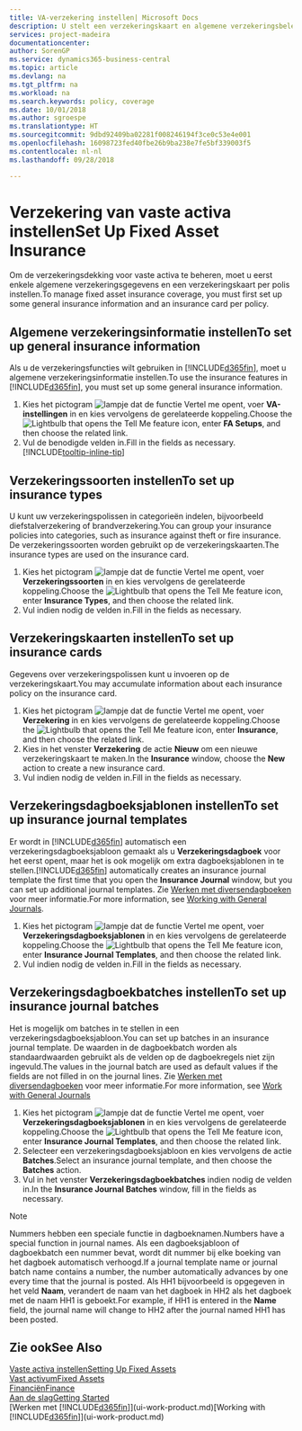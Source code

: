 ```yaml
---
title: VA-verzekering instellen| Microsoft Docs
description: U stelt een verzekeringskaart en algemene verzekeringsbeleidsgegevens in om verzekeringsdekking voor vaste activa te beheren.
services: project-madeira
documentationcenter: 
author: SorenGP
ms.service: dynamics365-business-central
ms.topic: article
ms.devlang: na
ms.tgt_pltfrm: na
ms.workload: na
ms.search.keywords: policy, coverage
ms.date: 10/01/2018
ms.author: sgroespe
ms.translationtype: HT
ms.sourcegitcommit: 9dbd92409ba02281f008246194f3ce0c53e4e001
ms.openlocfilehash: 16098723fed40fbe26b9ba238e7fe5bf339003f5
ms.contentlocale: nl-nl
ms.lasthandoff: 09/28/2018

---
```

# <a name="set-up-fixed-asset-insurance"></a><span data-ttu-id="ce0ee-103">Verzekering van vaste activa instellen</span><span class="sxs-lookup"><span data-stu-id="ce0ee-103">Set Up Fixed Asset Insurance</span></span>
<span data-ttu-id="ce0ee-104">Om de verzekeringsdekking voor vaste activa te beheren, moet u eerst enkele algemene verzekeringsgegevens en een verzekeringskaart per polis instellen.</span><span class="sxs-lookup"><span data-stu-id="ce0ee-104">To manage fixed asset insurance coverage, you must first set up some general insurance information and an insurance card per policy.</span></span>

## <a name="to-set-up-general-insurance-information"></a><span data-ttu-id="ce0ee-105">Algemene verzekeringsinformatie instellen</span><span class="sxs-lookup"><span data-stu-id="ce0ee-105">To set up general insurance information</span></span>
<span data-ttu-id="ce0ee-106">Als u de verzekeringsfuncties wilt gebruiken in [!INCLUDE[d365fin](includes/d365fin_md.md)], moet u algemene verzekeringsinformatie instellen.</span><span class="sxs-lookup"><span data-stu-id="ce0ee-106">To use the insurance features in [!INCLUDE[d365fin](includes/d365fin_md.md)], you must set up some general insurance information.</span></span>  

1. <span data-ttu-id="ce0ee-107">Kies het pictogram ![lampje dat de functie Vertel me opent](media/ui-search/search_small.png "Vertel me wat u wilt doen"), voer **VA-instellingen** in en kies vervolgens de gerelateerde koppeling.</span><span class="sxs-lookup"><span data-stu-id="ce0ee-107">Choose the ![Lightbulb that opens the Tell Me feature](media/ui-search/search_small.png "Tell me what you want to do") icon, enter **FA Setups**, and then choose the related link.</span></span>  
2. <span data-ttu-id="ce0ee-108">Vul de benodigde velden in.</span><span class="sxs-lookup"><span data-stu-id="ce0ee-108">Fill in the fields as necessary.</span></span> [!INCLUDE[tooltip-inline-tip](includes/tooltip-inline-tip_md.md)]  

## <a name="to-set-up-insurance-types"></a><span data-ttu-id="ce0ee-109">Verzekeringssoorten instellen</span><span class="sxs-lookup"><span data-stu-id="ce0ee-109">To set up insurance types</span></span>
<span data-ttu-id="ce0ee-110">U kunt uw verzekeringspolissen in categorieën indelen, bijvoorbeeld diefstalverzekering of brandverzekering.</span><span class="sxs-lookup"><span data-stu-id="ce0ee-110">You can group your insurance policies into categories, such as insurance against theft or fire insurance.</span></span> <span data-ttu-id="ce0ee-111">De verzekeringssoorten worden gebruikt op de verzekeringskaarten.</span><span class="sxs-lookup"><span data-stu-id="ce0ee-111">The insurance types are used on the insurance card.</span></span>

1. <span data-ttu-id="ce0ee-112">Kies het pictogram ![lampje dat de functie Vertel me opent](media/ui-search/search_small.png "Vertel me wat u wilt doen"), voer **Verzekeringssoorten** in en kies vervolgens de gerelateerde koppeling.</span><span class="sxs-lookup"><span data-stu-id="ce0ee-112">Choose the ![Lightbulb that opens the Tell Me feature](media/ui-search/search_small.png "Tell me what you want to do") icon, enter **Insurance Types**, and then choose the related link.</span></span>  
2. <span data-ttu-id="ce0ee-113">Vul indien nodig de velden in.</span><span class="sxs-lookup"><span data-stu-id="ce0ee-113">Fill in the fields as necessary.</span></span>

## <a name="to-set-up-insurance-cards"></a><span data-ttu-id="ce0ee-114">Verzekeringskaarten instellen</span><span class="sxs-lookup"><span data-stu-id="ce0ee-114">To set up insurance cards</span></span>
<span data-ttu-id="ce0ee-115">Gegevens over verzekeringspolissen kunt u invoeren op de verzekeringskaart.</span><span class="sxs-lookup"><span data-stu-id="ce0ee-115">You may accumulate information about each insurance policy on the insurance card.</span></span>  

1. <span data-ttu-id="ce0ee-116">Kies het pictogram ![lampje dat de functie Vertel me opent](media/ui-search/search_small.png "Vertel me wat u wilt doen"), voer **Verzekering** in en kies vervolgens de gerelateerde koppeling.</span><span class="sxs-lookup"><span data-stu-id="ce0ee-116">Choose the ![Lightbulb that opens the Tell Me feature](media/ui-search/search_small.png "Tell me what you want to do") icon, enter **Insurance**, and then choose the related link.</span></span>  
2. <span data-ttu-id="ce0ee-117">Kies in het venster **Verzekering** de actie **Nieuw** om een nieuwe verzekeringskaart te maken.</span><span class="sxs-lookup"><span data-stu-id="ce0ee-117">In the **Insurance** window, choose the **New** action to create a  new insurance card.</span></span>  
3. <span data-ttu-id="ce0ee-118">Vul indien nodig de velden in.</span><span class="sxs-lookup"><span data-stu-id="ce0ee-118">Fill in the fields as necessary.</span></span>

## <a name="to-set-up-insurance-journal-templates"></a><span data-ttu-id="ce0ee-119">Verzekeringsdagboeksjablonen instellen</span><span class="sxs-lookup"><span data-stu-id="ce0ee-119">To set up insurance journal templates</span></span>
<span data-ttu-id="ce0ee-120">Er wordt in [!INCLUDE[d365fin](includes/d365fin_md.md)] automatisch een verzekeringsdagboeksjabloon gemaakt als u **Verzekeringsdagboek** voor het eerst opent, maar het is ook mogelijk om extra dagboeksjablonen in te stellen.</span><span class="sxs-lookup"><span data-stu-id="ce0ee-120">[!INCLUDE[d365fin](includes/d365fin_md.md)] automatically creates an insurance journal template the first time that you open the **Insurance Journal** window, but you can set up additional journal templates.</span></span> <span data-ttu-id="ce0ee-121">Zie [Werken met diversendagboeken](ui-work-general-journals.md) voor meer informatie.</span><span class="sxs-lookup"><span data-stu-id="ce0ee-121">For more information, see [Working with General Journals](ui-work-general-journals.md).</span></span>  

1. <span data-ttu-id="ce0ee-122">Kies het pictogram ![lampje dat de functie Vertel me opent](media/ui-search/search_small.png "Vertel me wat u wilt doen"), voer **Verzekeringsdagboeksjablonen** in en kies vervolgens de gerelateerde koppeling.</span><span class="sxs-lookup"><span data-stu-id="ce0ee-122">Choose the ![Lightbulb that opens the Tell Me feature](media/ui-search/search_small.png "Tell me what you want to do") icon, enter **Insurance Journal Templates**, and then choose the related link.</span></span>  
2. <span data-ttu-id="ce0ee-123">Vul indien nodig de velden in.</span><span class="sxs-lookup"><span data-stu-id="ce0ee-123">Fill in the fields as necessary.</span></span>

## <a name="to-set-up-insurance-journal-batches"></a><span data-ttu-id="ce0ee-124">Verzekeringsdagboekbatches instellen</span><span class="sxs-lookup"><span data-stu-id="ce0ee-124">To set up insurance journal batches</span></span>
<span data-ttu-id="ce0ee-125">Het is mogelijk om batches in te stellen in een verzekeringsdagboeksjabloon.</span><span class="sxs-lookup"><span data-stu-id="ce0ee-125">You can set up batches in an insurance journal template.</span></span> <span data-ttu-id="ce0ee-126">De waarden in de dagboekbatch worden als standaardwaarden gebruikt als de velden op de dagboekregels niet zijn ingevuld.</span><span class="sxs-lookup"><span data-stu-id="ce0ee-126">The values in the journal batch are used as default values if the fields are not filled in on the journal lines.</span></span> <span data-ttu-id="ce0ee-127">Zie [Werken met diversendagboeken](ui-work-general-journals.md) voor meer informatie.</span><span class="sxs-lookup"><span data-stu-id="ce0ee-127">For more information, see [Work with General Journals](ui-work-general-journals.md)</span></span>  

1. <span data-ttu-id="ce0ee-128">Kies het pictogram ![lampje dat de functie Vertel me opent](media/ui-search/search_small.png "Vertel me wat u wilt doen"), voer **Verzekeringsdagboeksjablonen** in en kies vervolgens de gerelateerde koppeling.</span><span class="sxs-lookup"><span data-stu-id="ce0ee-128">Choose the ![Lightbulb that opens the Tell Me feature](media/ui-search/search_small.png "Tell me what you want to do") icon, enter **Insurance Journal Templates**, and then choose the related link.</span></span>  
2. <span data-ttu-id="ce0ee-129">Selecteer een verzekeringsdagboeksjabloon en kies vervolgens de actie **Batches**.</span><span class="sxs-lookup"><span data-stu-id="ce0ee-129">Select an insurance journal template, and then choose the **Batches** action.</span></span>
3. <span data-ttu-id="ce0ee-130">Vul in het venster **Verzekeringsdagboekbatches** indien nodig de velden in.</span><span class="sxs-lookup"><span data-stu-id="ce0ee-130">In the **Insurance Journal Batches** window, fill in the fields as necessary.</span></span>

> [!NOTE]  
>   <span data-ttu-id="ce0ee-131">Nummers hebben een speciale functie in dagboeknamen.</span><span class="sxs-lookup"><span data-stu-id="ce0ee-131">Numbers have a special function in journal names.</span></span> <span data-ttu-id="ce0ee-132">Als een dagboeksjabloon of dagboekbatch een nummer bevat, wordt dit nummer bij elke boeking van het dagboek automatisch verhoogd.</span><span class="sxs-lookup"><span data-stu-id="ce0ee-132">If a journal template name or journal batch name contains a number, the number automatically advances by one every time that the journal is posted.</span></span> <span data-ttu-id="ce0ee-133">Als HH1 bijvoorbeeld is opgegeven in het veld **Naam**, verandert de naam van het dagboek in HH2 als het dagboek met de naam HH1 is geboekt.</span><span class="sxs-lookup"><span data-stu-id="ce0ee-133">For example, if HH1 is entered in the **Name** field, the journal name will change to HH2 after the journal named HH1 has been posted.</span></span>

## <a name="see-also"></a><span data-ttu-id="ce0ee-134">Zie ook</span><span class="sxs-lookup"><span data-stu-id="ce0ee-134">See Also</span></span>
[<span data-ttu-id="ce0ee-135">Vaste activa instellen</span><span class="sxs-lookup"><span data-stu-id="ce0ee-135">Setting Up Fixed Assets</span></span>](fa-setup.md)  
[<span data-ttu-id="ce0ee-136">Vast activum</span><span class="sxs-lookup"><span data-stu-id="ce0ee-136">Fixed Assets</span></span>](fa-manage.md)  
[<span data-ttu-id="ce0ee-137">Financiën</span><span class="sxs-lookup"><span data-stu-id="ce0ee-137">Finance</span></span>](finance.md)  
[<span data-ttu-id="ce0ee-138">Aan de slag</span><span class="sxs-lookup"><span data-stu-id="ce0ee-138">Getting Started</span></span>](product-get-started.md)  
<span data-ttu-id="ce0ee-139">[Werken met [!INCLUDE[d365fin](includes/d365fin_md.md)]](ui-work-product.md)</span><span class="sxs-lookup"><span data-stu-id="ce0ee-139">[Working with [!INCLUDE[d365fin](includes/d365fin_md.md)]](ui-work-product.md)</span></span>

